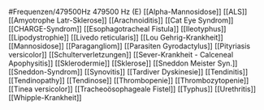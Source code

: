 #Frequenzen/479500Hz
479500 Hz (E)
[[Alpha-Mannosidose]]
[[ALS]]
[[Amyotrophe Latr-Sklerose]]
[[Arachnoiditis]]
[[Cat Eye Syndrom]]
[[CHARGE-Syndrom]]
[[Esophagotracheal Fistula]]
[[Ileotyphus]]
[[Lipodystrophie]]
[[Livedo reticularis]]
[[Lou Gehrig-Krankheit]]
[[Mannosidose]]
[[Paragangliom]]
[[Parasiten Gyrodactylus]]
[[Pityriasis versicolor]]
[[Schulterverletzungen]]
[[Sever-Krankheit - Calceneal Apophysitis]]
[[Sklerodermie]]
[[Sklerose]]
[[Sneddon Meister Syn.]]
[[Sneddon-Syndrom]]
[[Synovitis]]
[[Tardiver Dyskinesie]]
[[Tendinitis]]
[[Tendinopathy]]
[[Tendinose]]
[[Thrombopenie]]
[[Thrombozytopenie]]
[[Tinea versicolor]]
[[Tracheoösophageale Fistel]]
[[Typhus]]
[[Urethritis]]
[[Whipple-Krankheit]]